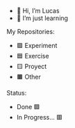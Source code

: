 - 👋 Hi, I’m Lucas
- 🌱 I’m just learning

My Repositories:
- 🟪 Experiment
- 🟦 Exercise
- 🟨 Proyect
- 🟫 Other

Status:
- Done 🟩
- In Progress... 🟥


<!---
LCS32/LCS32 is a ✨ special ✨ repository because its `README.md` (this file) appears on your GitHub profile.
You can click the Preview link to take a look at your changes.
--->
